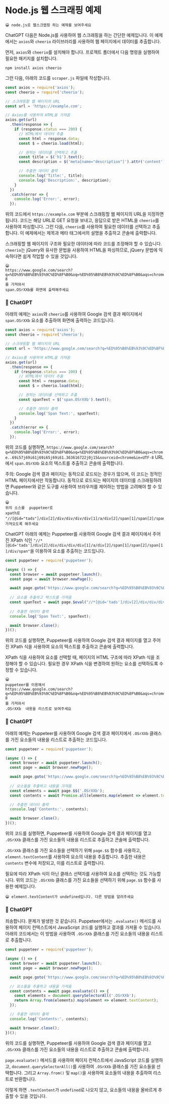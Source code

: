 # Node.js 웹 스크래핑 예제

```
😀 node.js로 웹스크랩핑 하는 예제를 보여주세요 
```
ChatGPT
다음은 Node.js를 사용하여 웹 스크래핑을 하는 간단한 예제입니다. 이 예제에서는 `axios`와 `cheerio` 라이브러리를 사용하여 웹 페이지에서 데이터를 추출합니다.

먼저, `axios`와 `cheerio`를 설치해야 합니다. 프로젝트 폴더에서 다음 명령을 실행하여 필요한 패키지를 설치합니다.

```
npm install axios cheerio
```

그런 다음, 아래의 코드를 `scraper.js` 파일에 작성합니다.

```javascript
const axios = require('axios');
const cheerio = require('cheerio');

// 스크래핑할 웹 페이지의 URL
const url = 'https://example.com';

// Axios를 사용하여 HTML을 가져옴
axios.get(url)
  .then(response => {
    if (response.status === 200) {
      // HTML에서 데이터 추출
      const html = response.data;
      const $ = cheerio.load(html);

      // 원하는 데이터를 선택하고 추출
      const title = $('h1').text();
      const description = $('meta[name="description"]').attr('content');

      // 추출한 데이터 출력
      console.log('Title:', title);
      console.log('Description:', description);
    }
  })
  .catch(error => {
    console.log('Error:', error);
  });
```

위의 코드에서 `https://example.com` 부분에 스크래핑할 웹 페이지의 URL을 지정하면 됩니다. 코드는 해당 URL로 GET 요청을 보내고, 응답으로 받은 HTML을 `cheerio`를 사용하여 파싱합니다. 그런 다음, `cheerio`를 사용하여 필요한 데이터를 선택하고 추출합니다. 이 예제에서는 제목과 메타 태그에서의 설명을 추출하고 콘솔에 출력합니다.

스크래핑할 웹 페이지의 구조와 필요한 데이터에 따라 코드를 조정해야 할 수 있습니다. `cheerio`는 jQuery와 유사한 문법을 사용하여 HTML을 파싱하므로, jQuery 문법에 익숙하다면 쉽게 작업할 수 있을 것입니다.

```
😀 
https://www.google.com/search?q=%ED%95%B8%EB%93%9C%ED%8F%B0&oq=%ED%95%B8%EB%93%9C%ED%8F%B0&aqs=chrome..69i57j69i61j69i65j69i61.363616722j0j15&sourceid=chrome&ie=UTF-8
를 가져와서  
span.OSrXXb를 화면에 출력해주세요
```
### 🤖 ChatGPT
아래의 예제는 `axios`와 `cheerio`를 사용하여 Google 검색 결과 페이지에서 `span.OSrXXb` 요소를 추출하여 화면에 출력하는 코드입니다.

```javascript
const axios = require('axios');
const cheerio = require('cheerio');

// 스크래핑할 웹 페이지의 URL
const url = 'https://www.google.com/search?q=%ED%95%B8%EB%93%9C%ED%8F%B0&oq=%ED%95%B8%EB%93%9C%ED%8F%B0&aqs=chrome..69i57j69i61j69i65j69i61.363616722j0j15&sourceid=chrome&ie=UTF-8';

// Axios를 사용하여 HTML을 가져옴
axios.get(url)
  .then(response => {
    if (response.status === 200) {
      // HTML에서 데이터 추출
      const html = response.data;
      const $ = cheerio.load(html);

      // 원하는 데이터를 선택하고 추출
      const spanText = $('span.OSrXXb').text();

      // 추출한 데이터 출력
      console.log('Span Text:', spanText);
    }
  })
  .catch(error => {
    console.log('Error:', error);
  });
```

위의 코드를 실행하면, `https://www.google.com/search?q=%ED%95%B8%EB%93%9C%ED%8F%B0&oq=%ED%95%B8%EB%93%9C%ED%8F%B0&aqs=chrome..69i57j69i61j69i65j69i61.363616722j0j15&sourceid=chrome&ie=UTF-8` URL에서 `span.OSrXXb` 요소의 텍스트를 추출하고 콘솔에 출력합니다.

주의: Google 검색 결과 페이지는 동적으로 로드되는 경우가 많으며, 이 코드는 정적인 HTML 페이지에서만 작동합니다. 동적으로 로드되는 페이지의 데이터를 스크래핑하려면 Puppeteer와 같은 도구를 사용하여 브라우저를 제어하는 방법을 고려해야 할 수 있습니다.
```
😀
위의 소스를  puppeteer로 
xpath로 "//[@id="tads"]/div[2]/div/div/div/div[1]/a/div[2]/span[1]/span[2]/span[1]/div/span"를 가져오도록 해주세요
```
ChatGPT
아래의 예제는 Puppeteer를 사용하여 Google 검색 결과 페이지에서 주어진 XPath 식인 `"//*[@id='tads']/div[2]/div/div/div/div[1]/a/div[2]/span[1]/span[2]/span[1]/div/span"`을 이용하여 요소를 추출하는 코드입니다.

```javascript
const puppeteer = require('puppeteer');

(async () => {
  const browser = await puppeteer.launch();
  const page = await browser.newPage();

  await page.goto('https://www.google.com/search?q=%ED%95%B8%EB%93%9C%ED%8F%B0&oq=%ED%95%B8%EB%93%9C%ED%8F%B0&aqs=chrome..69i57j69i61j69i65j69i61.363616722j0j15&sourceid=chrome&ie=UTF-8');
  
  // 요소를 추출하고 텍스트를 가져옴
  const spanText = await page.$eval("//*[@id='tads']/div[2]/div/div/div/div[1]/a/div[2]/span[1]/span[2]/span[1]/div/span", element => element.textContent);
  
  // 추출한 데이터 출력
  console.log('Span Text:', spanText);

  await browser.close();
})();
```

위의 코드를 실행하면, Puppeteer를 사용하여 Google 검색 결과 페이지를 열고 주어진 XPath 식을 사용하여 요소의 텍스트를 추출하고 콘솔에 출력합니다.

XPath 식을 사용하여 요소를 선택할 때, 페이지의 HTML 구조에 따라 XPath 식을 조정해야 할 수 있습니다. 필요한 경우 XPath 식을 변경하여 원하는 요소를 선택하도록 수정할 수 있습니다.
```
😀
puppeteer를 이용해서 
https://www.google.com/search?q=%ED%95%B8%EB%93%9C%ED%8F%B0&oq=%ED%95%B8%EB%93%9C%ED%8F%B0&aqs=chrome..69i57j69i61j69i65j69i61.363616722j0j15&sourceid=chrome&ie=UTF-8
를 가져와서  
.OSrXXb  내용을 리스트로 보여주세요
```
### 🤖 ChatGPT
아래의 예제는 Puppeteer를 사용하여 Google 검색 결과 페이지에서 `.OSrXXb` 클래스를 가진 요소들의 내용을 리스트로 추출하는 코드입니다.

```javascript
const puppeteer = require('puppeteer');

(async () => {
  const browser = await puppeteer.launch();
  const page = await browser.newPage();

  await page.goto('https://www.google.com/search?q=%ED%95%B8%EB%93%9C%ED%8F%B0&oq=%ED%95%B8%EB%93%9C%ED%8F%B0&aqs=chrome..69i57j69i61j69i65j69i61.363616722j0j15&sourceid=chrome&ie=UTF-8');
  
  // 요소들을 추출하고 내용을 가져옴
  const elements = await page.$$('.OSrXXb');
  const contents = await Promise.all(elements.map(element => element.textContent));

  // 추출한 데이터 출력
  console.log('Contents:', contents);

  await browser.close();
})();
```

위의 코드를 실행하면, Puppeteer를 사용하여 Google 검색 결과 페이지를 열고 `.OSrXXb` 클래스를 가진 요소들의 내용을 리스트로 추출하고 콘솔에 출력합니다.

`.OSrXXb` 클래스를 가진 요소들을 선택하기 위해 `page.$$` 함수를 사용하고, `element.textContent`를 사용하여 요소의 내용을 추출합니다. 추출한 내용은 `contents` 변수에 저장되고, 이를 리스트로 출력합니다.

필요에 따라 XPath 식이 아닌 클래스 선택자를 사용하여 요소를 선택하는 것도 가능합니다. 위의 코드는 `.OSrXXb` 클래스를 가진 요소들을 선택하기 위해 `page.$$` 함수를 사용한 예제입니다.
```
😀 element.textContent가 undefined입니다. 다른 방법을 알려주세요
```
### 🤖 ChatGPT
죄송합니다. 문제가 발생한 것 같습니다. Puppeteer에서는 `.evaluate()` 메서드를 사용하여 페이지 컨텍스트에서 JavaScript 코드를 실행하고 결과를 가져올 수 있습니다. 아래의 코드에서는 이 방법을 사용하여 `.OSrXXb` 클래스를 가진 요소들의 내용을 리스트로 추출합니다.

```javascript
const puppeteer = require('puppeteer');

(async () => {
  const browser = await puppeteer.launch();
  const page = await browser.newPage();

  await page.goto('https://www.google.com/search?q=%ED%95%B8%EB%93%9C%ED%8F%B0&oq=%ED%95%B8%EB%93%9C%ED%8F%B0&aqs=chrome..69i57j69i61j69i65j69i61.363616722j0j15&sourceid=chrome&ie=UTF-8');

  // 요소들을 추출하고 내용을 가져옴
  const contents = await page.evaluate(() => {
    const elements = document.querySelectorAll('.OSrXXb');
    return Array.from(elements).map(element => element.textContent);
  });

  // 추출한 데이터 출력
  console.log('Contents:', contents);

  await browser.close();
})();
```

위의 코드를 실행하면, Puppeteer를 사용하여 Google 검색 결과 페이지를 열고 `.OSrXXb` 클래스를 가진 요소들의 내용을 리스트로 추출하고 콘솔에 출력합니다.

`page.evaluate()` 메서드를 사용하여 페이지 컨텍스트에서 JavaScript 코드를 실행하고, `document.querySelectorAll()`를 사용하여 `.OSrXXb` 클래스를 가진 요소들을 선택합니다. 그리고 `Array.from()` 및 `map()`을 사용하여 요소들의 내용을 추출하여 리스트로 반환합니다.

이렇게 하면 `.textContent`가 `undefined`로 나오지 않고, 요소들의 내용을 올바르게 추출할 수 있을 것입니다.